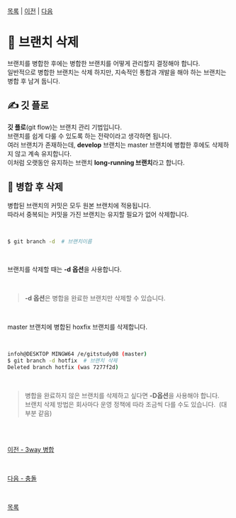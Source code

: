 [목록][목록] | [이전][이전] | [다음][다음]

[목록]: README.md "목록"
[이전]: 03-3way.md "이전"
[다음]: 05-crash.md "다음"

# **&#128681; 브랜치 삭제**
브랜치를 병합한 후에는 병합한 브랜치를 어떻게 관리할지 결정해야 합니다. <br>
일반적으로 병합한 브랜치는 삭제 하지만, 지속적인 통합과 개발을 해야 하는 브랜치는 병합 후 남겨 둡니다. <br>

## &#9997; **깃 플로**
**깃 플로**(git flow)는 브랜치 관리 기법입니다. <br>
브랜치를 쉽게 다룰 수 있도록 하는 전략이라고 생각하면 됩니다. <br>
여러 브랜치가 존재하는데, **develop** 브랜치는 master 브랜치에 병합한 후에도 삭제하지 않고 계속 유지합니다. <br>
이처럼 오랫동안 유지하는 브랜치 **long-running 브랜치**라고 합니다. <br>

## &#128680; **병합 후 삭제**
병합된 브랜치의 커밋은 모두 원본 브랜치에 적용됩니다. <br>
따라서 중복되는 커밋을 가진 브랜치는 유지할 필요가 없어 삭제합니다. 

<br>

```bash
$ git branch -d  # 브랜치이름
```
<br>

브랜치를 삭제할 때는 **-d 옵션**을 사용합니다. 

<br>

>**-d 옵션**은 병합을 완료한 브랜치만 삭제할 수 있습니다. 

<br>

master 브랜치에 병합된 hoxfix 브랜치를 삭제합니다. 

<br>

```bash
infoh@DESKTOP MINGW64 /e/gitstudy08 (master)
$ git branch -d hotfix  # 브랜치 삭제
Deleted branch hotfix (was 7277f2d)
```

<br>

>병합을 완료하지 않은 브랜치를 삭제하고 싶다면 **-D옵션**을 사용해야 합니다. <br>
>브랜치 삭제 방법은 회사마다 운영 정책에 따라 조금씩 다를 수도 있습니다. &nbsp;(대부분 같음)

<br><br>

[이전 - 3way 병합](03-3way.md)

<br>

[다음 - 충돌](05-crash.md)

<br>

[목록](README.md)